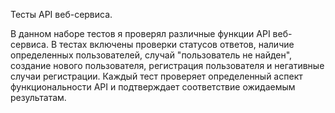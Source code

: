 Тесты API веб-сервиса.

В данном наборе тестов я проверял различные функции API веб-сервиса. В тестах включены проверки статусов ответов, наличие определенных пользователей, случай "пользователь не найден", создание нового пользователя, регистрация пользователя и негативные случаи регистрации. Каждый тест проверяет определенный аспект функциональности API и подтверждает соответствие ожидаемым результатам.
